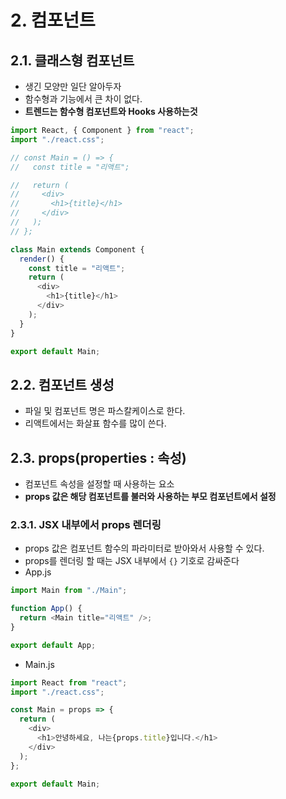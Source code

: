 # 2. 컴포넌트

## 2.1. 클래스형 컴포넌트

- 생긴 모양만 일단 알아두자
- 함수형과 기능에서 큰 차이 없다.
- **트렌드는 함수형 컴포넌트와 Hooks 사용하는것**

```js
import React, { Component } from "react";
import "./react.css";

// const Main = () => {
//   const title = "리액트";

//   return (
//     <div>
//       <h1>{title}</h1>
//     </div>
//   );
// };

class Main extends Component {
  render() {
    const title = "리액트";
    return (
      <div>
        <h1>{title}</h1>
      </div>
    );
  }
}

export default Main;
```

## 2.2. 컴포넌트 생성

- 파일 및 컴포넌트 명은 파스칼케이스로 한다.
- 리액트에서는 화살표 함수를 많이 쓴다.

## 2.3. props(properties : 속성)

- 컴포넌트 속성을 설정할 때 사용하는 요소
- **props 값은 해당 컴포넌트를 불러와 사용하는 부모 컴포넌트에서 설정**

### 2.3.1. JSX 내부에서 props 렌더링

- props 값은 컴포넌트 함수의 파라미터로 받아와서 사용할 수 있다.
- props를 렌더링 할 때는 JSX 내부에서 `{}` 기호로 감싸준다
- App.js

```js
import Main from "./Main";

function App() {
  return <Main title="리액트" />;
}

export default App;
```

- Main.js

```js
import React from "react";
import "./react.css";

const Main = props => {
  return (
    <div>
      <h1>안녕하세요, 나는{props.title}입니다.</h1>
    </div>
  );
};

export default Main;
```
